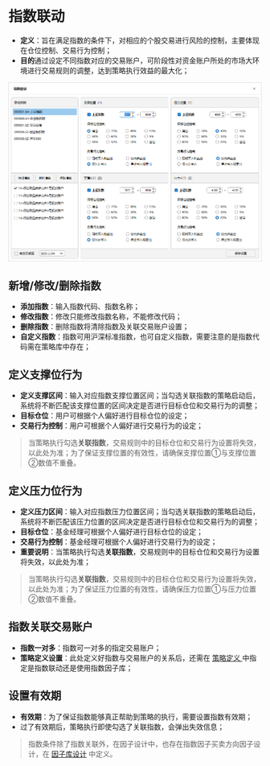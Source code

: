 # 指数联动

- **定义**：旨在满足指数的条件下，对相应的个股交易进行风险的控制，主要体现在仓位控制、交易行为控制；
- **目的**通过设定不同指数对应的交易账户，可阶段性对资金账户所处的市场大环境进行交易规则的调整，达到策略执行效益的最大化；
  

![](_assets/images/index_linkage.png)

## 新增/修改/删除指数
 
- **添加指数**：输入指数代码、指数名称；
- **修改指数**：修改只能修改指数名称，不能修改代码；
- **删除指数**：删除指数将清除指数及关联交易账户设置；
- **自定义指数**：指数可用沪深标准指数，也可自定义指数，需要注意的是指数代码需在策略库中存在；

## 定义支撑位行为

- **定义支撑区间**：输入对应指数支撑位置区间；当勾选关联指数的策略启动后，系统将不断匹配该支撑位置的区间决定是否进行目标仓位和交易行为的调整；
- **目标仓位**：用户可根据个人偏好进行目标仓位的设定；
- **交易行为控制**：用户可根据个人偏好进行交易行为的设定；
> 当策略执行勾选**关联指数**，交易规则中的目标仓位和交易行为设置将失效，以此处为准；为了保证支撑位置的有效性，请确保支撑位置①与支撑位置②数值不重叠。

## 定义压力位行为

- **定义压力区间**：输入对应指数压力位置区间；当勾选关联指数的策略启动后，系统将不断匹配该压力位置的区间决定是否进行目标仓位和交易行为的调整；
- **目标仓位**：基金经理可根据个人偏好进行目标仓位的设定；
- **交易行为控制**：基金经理可根据个人偏好进行交易行为的设定；
- **重要说明**：当策略执行勾选**关联指数**，交易规则中的目标仓位和交易行为设置将失效，以此处为准；

> 当策略执行勾选**关联指数**，交易规则中的目标仓位和交易行为设置将失效，以此处为准；为了保证压力位置的有效性，请确保压力位置①与压力位置②数值不重叠。

##  指数关联交易账户

- **指数一对多**：指数可一对多的指定交易账户；
- **策略定义设置**：此处定义好指数与交易账户的关系后，还需在 [ 策略定义 ](./Strategy_Definition.md) 中指定是指数联动还是使用指数因子库；

## 设置有效期

- **有效期**：为了保证指数能够真正帮助到策略的执行，需要设置指数有效期；
- 过了有效期后，策略执行即使勾选了关联指数，会弹出失效信息；

> 指数条件除了指数关联外，在因子设计中，也存在指数因子买卖方向因子设计，在 [因子库设计](./Factor_Library_Design.md) 中定义。  
